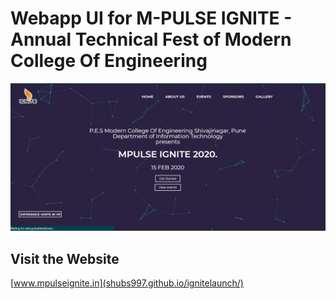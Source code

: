 # Webapp UI for M-PULSE IGNITE - Annual Technical Fest of Modern College Of Engineering
![Alt Text](https://raw.githubusercontent.com/shubs997/mpulse-ignite/master/PROJECT_GIF.gif)


## Visit the Website 
[www.mpulseignite.in](shubs997.github.io/ignitelaunch/)
